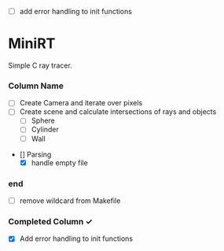 - [ ] add error handling to init functions
# MiniRT
Simple C ray tracer.

### Column Name
- [ ] Create Camera and iterate over pixels
- [ ] Create scene and calculate intersections of rays and objects
  - [ ] Sphere
  - [ ] Cylinder
  - [ ] Wall

- [] Parsing
	- [X] handle empty file

### end
 - [ ] remove wildcard from Makefile

### Completed Column ✓
- [X] Add error handling to init functions
